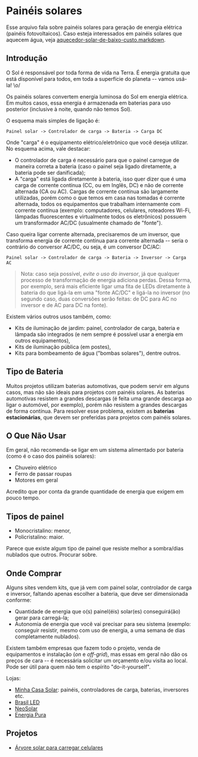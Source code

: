 # Painéis solares

Esse arquivo fala sobre painéis solares para geração de energia elétrica
(painéis fotovoltaicos). Caso esteja interessados em painéis solares que
aquecem água, veja
[aquecedor-solar-de-baixo-custo.markdown](aquecedor-solar-de-baixo-custo.markdown).

## Introdução

O Sol é responsável por toda forma de vida na Terra. É energia gratuita que
está disponível para todos, em toda a superfície do planeta -- vamos usá-la!
\o/

Os painéis solares convertem energia luminosa do Sol em energia elétrica. Em
muitos casos, essa energia é armazenada em baterias para uso posterior
(inclusive à noite, quando não temos Sol).

O esquema mais simples de ligação é:

    Painel solar -> Controlador de carga -> Bateria -> Carga DC

Onde "carga" é o equipamento elétrico/eletrônico que você deseja utilizar. No
esquema acima, vale destacar:

- O controlador de carga é necessário para que o painel carregue de maneira
  correta a bateria (caso o painel seja ligado diretamente, a bateria pode ser
  danificada);
- A "carga" está ligada diretamente à bateria, isso quer dizer que é uma carga
  de corrente contínua (CC, ou em Inglês, DC) e não de corrente alternada (CA
  ou AC). Cargas de corrente contínua são largamente utilizadas, porém como o
  que temos em casa nas tomadas é corrente alternada, todos os equipamentos que
  trabalham internamente com corrente contínua (exemplo: computadores,
  celulares, roteadores Wi-Fi, lâmpadas fluorescentes e virtualmente todos os
  eletrônicos) possuem um transformador AC/DC (usualmente chamado de "fonte").

Caso queira ligar corrente alternada, precisaremos de um inversor, que
transforma energia de corrente contínua para corrente alternada -- seria o
contrário do conversor AC/DC, ou seja, é um conversor DC/AC:

    Painel solar -> Controlador de carga -> Bateria -> Inversor -> Carga AC

> Nota: caso seja possível, *evite o uso do inversor*, já que qualquer processo
> de transformação de energia adiciona perdas. Dessa forma, por exemplo, será
> mais eficiente ligar uma fita de LEDs diretamente à bateria do que ligá-la em
> uma "fonte AC/DC" e ligá-la no inversor (no segundo caso, duas conversões
> serão feitas: de DC para AC no inversor e de AC para DC na fonte).

Existem vários outros usos também, como:

- Kits de iluminação de jardim: painel, controlador de carga, bateria e lâmpada
  são integrados (e nem sempre é possível usar a energia em outros
  equipamentos),
- Kits de iluminação pública (em postes),
- Kits para bombeamento de água ("bombas solares"), dentre outros.


## Tipo de Bateria

Muitos projetos utilizam baterias automotivas, que podem servir em alguns
casos, mas não são ideais para projetos com painéis solares. As baterias
automotivas resistem a grandes descargas (é feita uma grande descarga ao ligar
o automóvel, por exemplo), porém não resistem a grandes descargas de forma
contínua. Para resolver esse problema, existem as **baterias estacionárias**,
que devem ser preferidas para projetos com painéis solares.


## O Que Não Usar

Em geral, não recomenda-se ligar em um sistema alimentado por bateria (como é o
caso dos painéis solares):

- Chuveiro elétrico
- Ferro de passar roupas
- Motores em geral

Acredito que por conta da grande quantidade de energia que exigem em pouco
tempo.


## Tipos de painel

- Monocristalino: menor,
- Policristalino: maior.

Parece que existe algum tipo de painel que resiste melhor a sombra/dias
nublados que outros. Procurar sobre.


## Onde Comprar

Alguns sites vendem kits, que já vem com painel solar, controlador de carga e
inversor, faltando apenas escolher a bateria, que deve ser dimensionada
conforme:

- Quantidade de energia que o(s) painel(éis) solar(es) conseguirá(ão) gerar
  para carregá-la;
- Autonomia de energia que você vai precisar para seu sistema (exemplo:
  conseguir resistir, mesmo com uso de energia, a uma semana de dias
  completamente nublados).

Existem também empresas que fazem todo o projeto, venda de equipamentos e
instalação (*on* e *off-grid*), mas essas em geral não dão os preços de cara --
é necessária solicitar um orçamento e/ou visita ao local. Pode ser útil para
quem não tem o espírito "do-it-yourself".

Lojas:

- [Minha Casa Solar](http://minhacasasolar.lojavirtualfc.com.br/): painéis,
  controladores de carga, baterias, inversores etc.
- [Brasil LED](https://www.brasiled.com.br/)
- [NeoSolar](http://www.neosolar.com.br/loja/)
- [Energia Pura](https://www.energiapura.com/)


## Projetos

- [Árvore solar para carregar
  celulares](http://www.slideshare.net/hronoya/instituto-nikola-tesla-projeto-arvore-solar-capaz-de-carregar-celulares)
